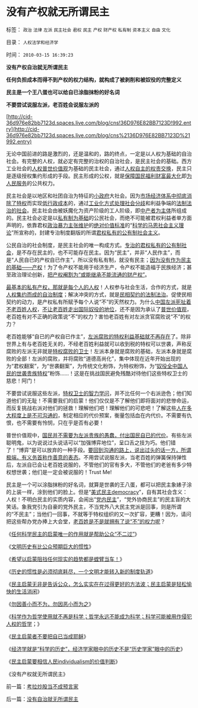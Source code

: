 # 没有产权就无所谓民主

标签： `政治` `法律` `左派` `民主社会` `君权` `民主` `产权` `财产权` `私有制` `资本主义` `自由` `文化` 

目录： `人权法学和经济学`

时间： `2010-03-15 16:39:23`

**没有产权自治就无所谓民主**

**任何负担成本而得不到产权的权力结构，就构成了被剥削和被奴役的完整定义**

**民主是一个王八蛋也可以给自已涂脂抹粉的好名词**

**不要尝试说服左派，老百姓会说服左派的**

[http://cid-36d976e82bb7123d.spaces.live.com/blog/cns!36D976E82BB7123D!992.entry](http://cid-36d976e82bb7123d.spaces.live.com/blog/cns%2136D976E82BB7123D%21992.entry)

无论中国前进的路是激烈的，还是温和的，路的终点，一定是以人权为基础的自治社会。有完整的人权，就必定有完整的治权的自治社会，是民主社会的基础。西方工业社会的[人权普世价值观](http://hi.baidu.com/darthchn/blog/item/f2f5684271ddf61a72f05d65.html)为基础的民主社会，通过[人权自主的权责交换](http://hi.baidu.com/darthchn/blog/item/bf555cdc82eeabe677c6380e.html)，民主只是逐级授权集约形成的手段。民主形成的公权，就是[保障国民福利财富最大化](../../../2008/7/12/价值守恒定律：只有市场经济才能救中国!.md)即[为人民服务](../../../2009/7/14/为人民服务体现的正是人权普世的价值观.md)的公共权力。

民主社会是以地区和社团自治为特征的[小政府](../../../2008/5/18/小政府，并不是弱小的政府.md)大社会。因为[市场经济体系中彻底消除了特权](../../../2009/7/29/市场经济去特权化的真正利益阻力.md)而实现[低行政成本](../../../2009/7/13/为什么减少行政成本就是增强国力.md)的，通过[工业化方式处理社会分歧](../../../2009/8/23/法治就是依律一刀切而拒绝中庸枉法！.md)和利益争端的[法制法治的社会](http://hi.baidu.com/darthchn/blog/item/cd63288e007daef3513d9299.html)。民主社会由被妖魔化为资产阶级的工人阶级，即[中产者为主体](../../../2008/7/20/为什么中产者为主的社会很稳定.md)所组成的。民主社会必定是以[私有制为基础](../../../2009/9/5/私有制是全人类老百姓奋斗五千年的革命成果.md)的公民社会，而绝不可能被君权利益者单方面声明的，依靠君权[政治暴力主张维护](../../../2009/9/3/谁主张谁维护，妥协是实力平衡的结果.md)的[绝对价值标准](http://blog.163.com/darthvad/blog/static/53399470200921282752313/)的“[科学的马恩社会主义理论](../../../2009/6/26/马恩主义为什么适合移植入中国传统社会.md)”所宣称的，封建专治制度翻版的所谓[君权私有的公有制社会主义](../../../2009/9/16/公有制计划经济是造成贫富差距的原因.md)。

公民自治的社会制度，是民主社会的唯一构成方式。[专治的君权私有的公有制社会](../../../2009/9/14/历史蒙太奇的反垄断和社会主义公有制.md)，是不存在民主的，也不可能存在民主。因为“民主”，并非“人民作主”，而是“人民自已的产权自已作主”，所以没有私有制，就没有民主；[因为没有作为民主的基础——产权](../../../2009/9/16/人权产权宪法Vs财产权《物权法》.md)！为了令产权不能用于经济生产，令产权不能造福于民族经济；甚至政治理论创新，[把产权阉割为“或能继承不能流通的财产权”](../../../2009/11/1/产权和财产权，使用权和所有权，不能分离.md)。

[最基本的私有产权，那就是每个人的人权](../../../2009/9/8/人权和自由对你确实有价值吗？.md)！人权参与社会生活，合作的方式，就是[人权集约而成的自治制度](http://hi.baidu.com/darthchn/blog/item/bf555cdc82eeabe677c6380e.html)；解决冲突的方式，就是[民相契约的法制法治](../../../2007/9/30/民主就是与民约法；法律并不是道德的上层建筑.md)。促使民相契约的动力，是产权私有所赋予每个人说“不”的天然权力。为什么[中国左派死扯着不老百姓人权](../../../2009/7/7/左派为什么硬扯着老百姓不要人权？.md)，[不让老百姓走出国际奴役的地位](http://hi.baidu.com/darthchn/blog/item/c77ff835cfd64447241f1423.html)，还不是因为承认了[普世价值观](../../../2009/7/11/接受人权普世的价值观利大于弊.md)，老百姓有对不正确的政策说“不”的权力？害怕老百姓有对左派贪官腐败说“不”的权力？

老百姓能够“自已的产权自已作主”，[左派腐败的特权利益基础就不再存在](../../../2009/7/24/人权普世价值观或令传统中国将不国.md)了。除非世界上有与老百姓无关的，不经老百姓利益就可以收到税的特权可以世袭，声称反腐败的左派无非就是[特权腐败的卫士](../../../2009/7/16/自我标榜最爱国的左派只不过腐败的特权卫士.md)！左派本身就是腐败的基础，左派本身就是腐败的全部！左派的腐败，并将腐败“道德高尚化”，集中体现在近年开始出现的为“君权翻案”，为“世袭翻案”，为传统文化粉饰，为特权粉饰，为“[奴役全中国人民的世袭贵族特权](../../../2010/3/2/封建社会的权力世袭.md)”粉饰……！这是在挑战国民避免残酷对待他们这些特权卫士的慈悲！阿门！

不要尝试说服这些左派，[特权卫士的智力学问](../../../2009/6/7/贴木儿邪教的极端可能只是退而无忧的小小的特权.md)，并不比任何一个右派逊色；他们知道他们的无耻！不需要我们的启蒙！他们仅仅是不了解他们即将面对的悲惨命运，而反复挑战右派对他们的拯救！理解他们吧！理解他们的可悲吧！了解这些[人在多大程度上是不可沟通的](../../../2010/1/30/普世价值观中邪恶，和邪恶的“极”.md)，制定相应的代价预案，衡量包括血在内代价。不需要有仇恨，也不需要有怜悯，只在乎是否有必要！

普世价值观中，[国民并不需要为左派贵族的愚蠢，付出国民自已的代价](../../../2010/2/12/哲学是“岂有此理”的学问.md)。有些左派聪明鬼，以为说说过头说话可以“加强博弈地位”，呈口舌之技为巧。他们错了！“博弈”是可以放弃的一种手段。[要回到沟通的路上，说出过头的话一方，所谓极端，有义务首称作善意的表态](../../../2010/1/30/邪恶的三个层次.md)。不用尝试说服左派，当老百姓的弹簧保持弹性后，左派自已会让老百姓说服的，不管他们的官有多大，不管他们的老爸有多少特权想世袭；他们是一定会被说服的！Trust Me!

民主是一个可以涂脂抹粉的好名词，就算是世袭的王八蛋，都可以把民主象婊子涂的上装一样，涂到他们的脸上。但是“[美式民主democracy](../../../2009/10/27/讨论集：什么是democracy？什么不是？.md)”，自有其社会含义：人权！不明白民主的实质内容，会闹出“[党内民主](http://hi.baidu.com/darthchn/blog/item/b8eb1f1f6f3cff164034173e.html)”，“党外协商民主”的民主盲的大笑话。象我党引为自豪的党外民主，不当党外八大民主党派是回事，则是所谓的“不民主”；当他们一回事，不就等于特权组织的又一次扩容，更糟！因为，请问把这些帮办党办捧上大会堂，[老百姓是不是就拥有了说“不”的权力呢](../../../2009/10/17/人权是经济学概念.md)？

《[任何科学民主的启蒙唯一的作用就是帮助公众“不二过”](../../../2010/3/11/民主启蒙只是帮助公众“不二过”.md)》

《[文明历史有比公众预期巨大的惯性](../../../2010/3/11/文明历史有比公众预期巨大的惯性.md)》

《[希望以启蒙阻挡任何现实的趋势都是螳臂当车！](../../../2010/3/11/希望以启蒙阻挡任何现实的趋势都是螳臂当车！.md)》

《[历史的惯性是必须彻底耗尽，一个文明才能转入新的制度轨道](../../../2010/3/13/历史惯性耗尽文明才能“升级”.md)》

《[民主启蒙无非是告诉公众，怎么实实在在过得更好的方法波；民主启蒙是轻松愉快的生活消闲](../../../2010/3/13/民主启蒙是轻松愉快的生活消闲.md)》

《[勿因善小而不为，勿因恶小而为之](../../../2009/7/9/勿因善小而不为，勿因恶小而为之.md)》

《[科学作为哲学使用就不再是科学；哲学永远不能成为科学；科学可能被用作侵犯人权的哲学](../../../2010/3/13/科学作为哲学使用就不再是科学.md)；》

《[民主启蒙者不要把自已当成耶稣](../../../2010/3/14/民主启蒙者不要把自已当成耶稣.md)》

《[经济学就是“科学的历史”，经济学家眼中的历史不是“历史学家”眼中的历史](../../../2010/3/14/经济学就是“科学的历史”.md)》

《[民主启蒙要相信人民individualism的价值判断](../../../2010/3/14/民主启蒙要相信人民individualism的价值判断.md)》

《没有产权就无所谓民主》



前一篇：[考拉炒股当不成预言家](../../../2010/3/15/考拉炒股当不成预言家.md)

后一篇：[没有自治就无所谓民主](../../../2010/3/15/没有自治就无所谓民主.md)
